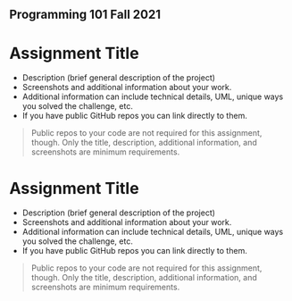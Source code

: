 ## Programming 101 Fall 2021


# Assignment Title

* Description (brief general description of the project)
* Screenshots and additional information about your work.
* Additional information can include technical details, UML, unique ways you solved the challenge, etc.
* If you have public GitHub repos you can link directly to them.

> Public repos to your code are not required for this assignment, though. 
> Only the title, description, additional information, and screenshots are minimum requirements.

# Assignment Title

* Description (brief general description of the project)
* Screenshots and additional information about your work.
* Additional information can include technical details, UML, unique ways you solved the challenge, etc.
* If you have public GitHub repos you can link directly to them.

> Public repos to your code are not required for this assignment, though. 
> Only the title, description, additional information, and screenshots are minimum requirements.
